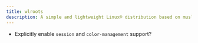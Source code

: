 ```yaml
---
title: wlroots
description: A simple and lightweight Linux® distribution based on musl libc and toybox
---
```


- Explicitly enable `session` and `color-management` support?
